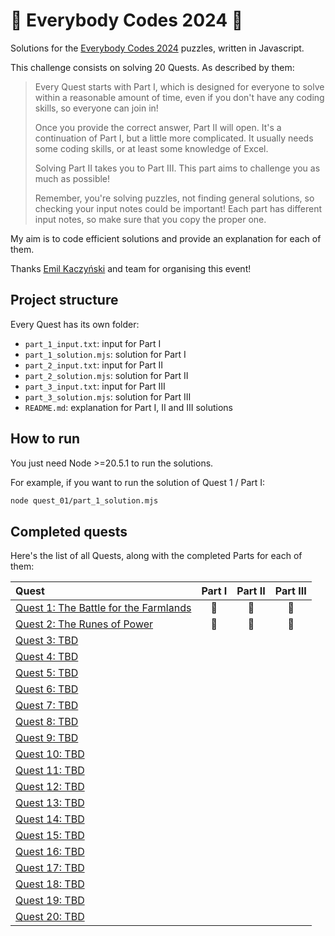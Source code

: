 # 🦆 Everybody Codes 2024 🦆

Solutions for the [Everybody Codes 2024](https://everybody.codes/event/2024/quests) puzzles, written in Javascript.

This challenge consists on solving 20 Quests. As described by them:

> Every Quest starts with Part I, which is designed for everyone to solve within a reasonable amount of time, even if you don't have any coding skills, so everyone can join in!
>
> Once you provide the correct answer, Part II will open. It's a continuation of Part I, but a little more complicated. It usually needs some coding skills, or at least some knowledge of Excel.
>
> Solving Part II takes you to Part III. This part aims to challenge you as much as possible!
>
> Remember, you're solving puzzles, not finding general solutions, so checking your input notes could be important! Each part has different input notes, so make sure that you copy the proper one.

My aim is to code efficient solutions and provide an explanation for each of them.

Thanks [Emil Kaczyński](https://www.linkedin.com/in/emil-kaczy%C5%84ski-a5a05872/) and team for organising this event!

## Project structure

Every Quest has its own folder:

-   `part_1_input.txt`: input for Part I
-   `part_1_solution.mjs`: solution for Part I
-   `part_2_input.txt`: input for Part II
-   `part_2_solution.mjs`: solution for Part II
-   `part_3_input.txt`: input for Part III
-   `part_3_solution.mjs`: solution for Part III
-   `README.md`: explanation for Part I, II and III solutions

## How to run

You just need Node >=20.5.1 to run the solutions.

For example, if you want to run the solution of Quest 1 / Part I:

```bash
node quest_01/part_1_solution.mjs
```

## Completed quests

Here's the list of all Quests, along with the completed Parts for each of them:

| Quest                                               | Part I | Part II | Part III |
| :-------------------------------------------------- | :----: | :-----: | :------: |
| [Quest 1: The Battle for the Farmlands](./quest_01) |   🦆   |   🦆    |    🦆    |
| [Quest 2: The Runes of Power](./quest_02)           |   🦆   |   🦆    |    🦆    |
| [Quest 3: TBD](./quest_03)                          |        |         |          |
| [Quest 4: TBD](./quest_04)                          |        |         |          |
| [Quest 5: TBD](./quest_05)                          |        |         |          |
| [Quest 6: TBD](./quest_06)                          |        |         |          |
| [Quest 7: TBD](./quest_07)                          |        |         |          |
| [Quest 8: TBD](./quest_08)                          |        |         |          |
| [Quest 9: TBD](./quest_09)                          |        |         |          |
| [Quest 10: TBD](./quest_10)                         |        |         |          |
| [Quest 11: TBD](./quest_11)                         |        |         |          |
| [Quest 12: TBD](./quest_12)                         |        |         |          |
| [Quest 13: TBD](./quest_13)                         |        |         |          |
| [Quest 14: TBD](./quest_14)                         |        |         |          |
| [Quest 15: TBD](./quest_15)                         |        |         |          |
| [Quest 16: TBD](./quest_16)                         |        |         |          |
| [Quest 17: TBD](./quest_17)                         |        |         |          |
| [Quest 18: TBD](./quest_18)                         |        |         |          |
| [Quest 19: TBD](./quest_19)                         |        |         |          |
| [Quest 20: TBD](./quest_20)                         |        |         |          |

